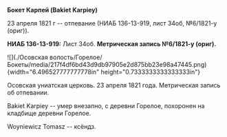 **Бокет Карпей (Bakiet Karpiey)**

23 апреля 1821 г -- отпевание (НИАБ 136-13-919, лист 34об, №6/1821-у
(ориг)).

**НИАБ 136-13-919:** Лист 34об. **Метрическая запись №6/1821-у (ориг).**

![](./Осовская волость/Горелое/Бокеты/media/217f4df6bd43d9db97905e2d875bb23e98a47445.png){width="6.496527777777778in"
height="0.7333333333333333in"}

Осовская униатская церковь. 23 апреля 1821 года. Метрическая запись об
отпевании.

Bakiet Karpiey -- умер внезапно, с деревни Горелое, похоронен на
кладбище деревни Горелое.

Woyniewicz Tomasz -- ксёндз.
